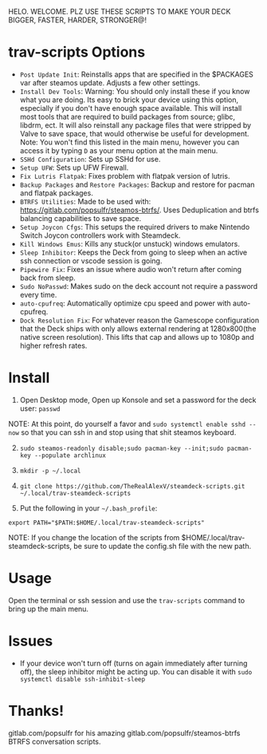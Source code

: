 HELO. WELCOME. PLZ USE THESE SCRIPTS TO MAKE YOUR DECK BIGGER, FASTER, HARDER, STRONGER@!

# trav-scripts Options

- `Post Update Init`: Reinstalls apps that are specified in the $PACKAGES var after steamos update. Adjusts a few other settings.
- `Install Dev Tools`: Warning: You should only install these if you know what you are doing. Its easy to brick your device using this option, especially if you don't have enough space available. This will install most tools that are required to build packages from source; glibc, libdrm, ect. It will also reinstall any package files that were stripped by Valve to save space, that would otherwise be useful for development. Note: You won't find this listed in the main menu, however you can access it by typing `D` as your menu option at the main menu.
- `SSHd Configuration`: Sets up SSHd for use.
- `Setup UFW`: Sets up UFW Firewall.
- `Fix Lutris Flatpak`: Fixes problem with flatpak version of lutris.
- `Backup Packages` and `Restore Packages`: Backup and restore for pacman and flatpak packages.
- `BTRFS Utilities`: Made to be used with: https://gitlab.com/popsulfr/steamos-btrfs/. Uses Deduplication and btrfs balancing capabilities to save space.
- `Setup Joycon Cfgs`: This setups the required drivers to make Nintendo Switch Joycon controllers work with Steamdeck.
- `Kill Windows Emus`: Kills any stuck(or unstuck) windows emulators.
- `Sleep Inhibitor`: Keeps the Deck from going to sleep when an active ssh connection or vscode session is going.
- `Pipewire Fix`: Fixes an issue where audio won't return after coming back from sleep.
- `Sudo NoPasswd`: Makes sudo on the deck account not require a password every time.
- `auto-cpufreq`: Automatically optimize cpu speed and power with auto-cpufreq.
- `Dock Resolution Fix`: For whatever reason the Gamescope configuration that the Deck ships with only allows external rendering at 1280x800(the native screen resolution). This lifts that cap and allows up to 1080p and higher refresh rates.

# Install

1. Open Desktop mode, Open up Konsole and set a password for the deck user: `passwd`

NOTE: At this point, do yourself a favor and `sudo systemctl enable sshd --now` so that you can ssh in and stop using that shit steamos keyboard.  

2. `sudo steamos-readonly disable;sudo pacman-key --init;sudo pacman-key --populate archlinux`

3. `mkdir -p ~/.local`

4. `git clone https://github.com/TheRealAlexV/steamdeck-scripts.git ~/.local/trav-steamdeck-scripts`

5. Put the following in your `~/.bash_profile`:
```
export PATH="$PATH:$HOME/.local/trav-steamdeck-scripts"
```

NOTE: If you change the location of the scripts from $HOME/.local/trav-steamdeck-scripts, be sure to update the config.sh file with the new path.

# Usage

Open the terminal or ssh session and use the `trav-scripts` command to bring up the main menu.

# Issues

- If your device won't turn off (turns on again immediately after turning off), the sleep inhibitor might be acting up. You can disable it with `sudo systemctl disable ssh-inhibit-sleep`

# Thanks!

gitlab.com/popsulfr for his amazing gitlab.com/popsulfr/steamos-btrfs BTRFS conversation scripts.